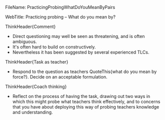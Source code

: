 FileName: PracticingProbingWhatDoYouMeanByPairs

WebTitle: Practicing probing – What do you mean by?

ThinkHeader{Comment}

- Direct questioning may well be seen as threatening, and is often ambiguous.
- It's often hard to build on constructively.
- Nevertheless it has been suggested by several experienced TLCs.

ThinkHeader{Task as teacher}

- Respond to the question as teachers QuoteThis{what do you mean by force?}. Decide on an acceptable formulation.

ThinkHeader{Coach thinking}

-  Reflect on the process of having the task, drawing out two ways in which this might probe what teachers think effectively, and to concerns that you have about deploying this way of probing teachers knowledge and understanding.